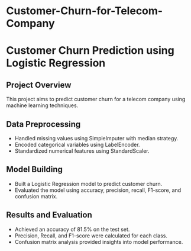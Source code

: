 # Customer-Churn-for-Telecom-Company
# Customer Churn Prediction using Logistic Regression

## Project Overview

This project aims to predict customer churn for a telecom company using machine learning techniques.
## Data Preprocessing

- Handled missing values using SimpleImputer with median strategy.
- Encoded categorical variables using LabelEncoder.
- Standardized numerical features using StandardScaler.

## Model Building

- Built a Logistic Regression model to predict customer churn.
- Evaluated the model using accuracy, precision, recall, F1-score, and confusion matrix.

## Results and Evaluation

- Achieved an accuracy of 81.5% on the test set.
- Precision, Recall, and F1-score were calculated for each class.
- Confusion matrix analysis provided insights into model performance.
